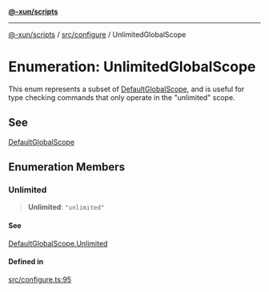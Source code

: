 [**@-xun/scripts**](../../../README.md)

***

[@-xun/scripts](../../../README.md) / [src/configure](../README.md) / UnlimitedGlobalScope

# Enumeration: UnlimitedGlobalScope

This enum represents a subset of [DefaultGlobalScope](DefaultGlobalScope.md), and is useful for type
checking commands that only operate in the "unlimited" scope.

## See

[DefaultGlobalScope](DefaultGlobalScope.md)

## Enumeration Members

### Unlimited

> **Unlimited**: `"unlimited"`

#### See

[DefaultGlobalScope.Unlimited](DefaultGlobalScope.md#unlimited)

#### Defined in

[src/configure.ts:95](https://github.com/Xunnamius/xscripts/blob/28c221bb8a859e69003ba2447e3f5763dc92a0ec/src/configure.ts#L95)
